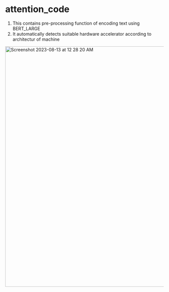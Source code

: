# attention_code
1. This contains pre-processing function of encoding text using BERT_LARGE
2. It automatically detects suitable hardware accelerator according to architectur of machine
   
<img width="764" alt="Screenshot 2023-08-13 at 12 28 20 AM" src="https://github.com/Guggu-Gill/attention_code/assets/128667568/4023100a-2c17-4205-96ec-c832540bbb54">
